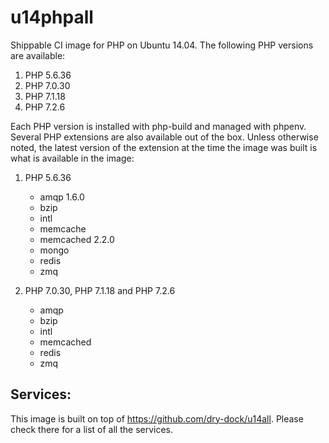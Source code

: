 u14phpall
===============

Shippable CI image for PHP on Ubuntu 14.04. The following PHP versions are available:

  1. PHP 5.6.36
  2. PHP 7.0.30
  3. PHP 7.1.18
  4. PHP 7.2.6

Each PHP version is installed with php-build and managed with phpenv. Several 
PHP extensions are also available out of the box. Unless otherwise noted, the 
latest version of the extension at the time the image was built is what is 
available in the image:

  1. PHP 5.6.36

      * amqp 1.6.0
      * bzip
      * intl
      * memcache
      * memcached 2.2.0
      * mongo
      * redis
      * zmq

  2. PHP 7.0.30, PHP 7.1.18 and PHP 7.2.6
      * amqp
      * bzip
      * intl
      * memcached
      * redis
      * zmq

## Services:

This image is built on top of https://github.com/dry-dock/u14all. Please check 
there for a list of all the services.
